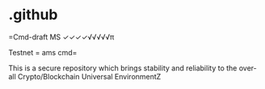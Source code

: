 # .github
=Cmd-draft MS ✓✓✓✓√√√√√π

Testnet = ams cmd=

This is a secure repository which brings stability and reliability to the over-all Crypto/Blockchain Universal EnvironmentZ
